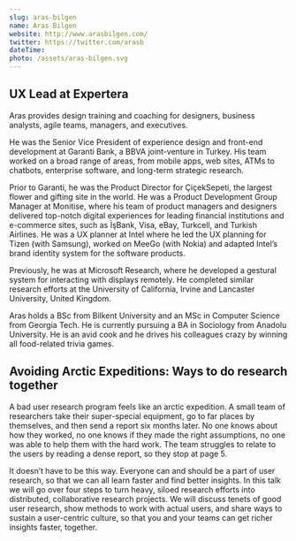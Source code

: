 ```yaml
---
slug: aras-bilgen
name: Aras Bilgen
website: http://www.arasbilgen.com/
twitter: https://twitter.com/arasb
dateTime:
photo: /assets/aras-bilgen.svg
---
```


## UX Lead at Expertera

Aras provides design training and coaching for designers, business analysts, agile teams, managers, and executives.

He was the Senior Vice President of experience design and front-end development at Garanti Bank, a BBVA joint-venture in Turkey. His team worked on a broad range of areas, from mobile apps, web sites, ATMs to chatbots, enterprise software, and long-term strategic research.

Prior to Garanti, he was the Product Director for ÇiçekSepeti, the largest flower and gifting site in the world. He was a Product Development Group Manager at Monitise, where his team of product managers and designers delivered top-notch digital experiences for leading financial institutions and e-commerce sites, such as İşBank, Visa, eBay, Turkcell, and Turkish Airlines. He was a UX planner at Intel where he led the UX planning for Tizen (with Samsung), worked on MeeGo (with Nokia) and adapted Intel’s brand identity system for the software products.

Previously, he was at Microsoft Research, where he developed a gestural system for interacting with displays remotely. He completed similar research efforts at the University of California, Irvine and Lancaster University, United Kingdom.

Aras holds a BSc from Bilkent University and an MSc in Computer Science from Georgia Tech. He is currently pursuing a BA in Sociology from Anadolu University. He is an avid cook and he drives his colleagues crazy by winning all food-related trivia games.

## Avoiding Arctic Expeditions: Ways to do research together

A bad user research program feels like an arctic expedition. A small team of researchers take their super-special equipment, go to far places by themselves, and then send a report six months later. No one knows about how they worked, no one knows if they made the right assumptions, no one was able to help them with the hard work. The team struggles to relate to the users by reading a dense report, so they stop at page 5.

It doesn’t have to be this way. Everyone can and should be a part of user research, so that we can all learn faster and find better insights. In this talk we will go over four steps to turn heavy, siloed research efforts into distributed, collaborative research projects. We will discuss tenets of good user research, show methods to work with actual users, and share ways to sustain a user-centric culture, so that you and your teams can get richer insights faster, together.
